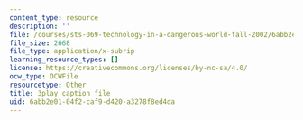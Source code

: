 ```yaml
---
content_type: resource
description: ''
file: /courses/sts-069-technology-in-a-dangerous-world-fall-2002/6abb2e0104f2caf9d420a3278f8ed4da_s_dn2M7JWy8.srt
file_size: 2668
file_type: application/x-subrip
learning_resource_types: []
license: https://creativecommons.org/licenses/by-nc-sa/4.0/
ocw_type: OCWFile
resourcetype: Other
title: 3play caption file
uid: 6abb2e01-04f2-caf9-d420-a3278f8ed4da
---
```


